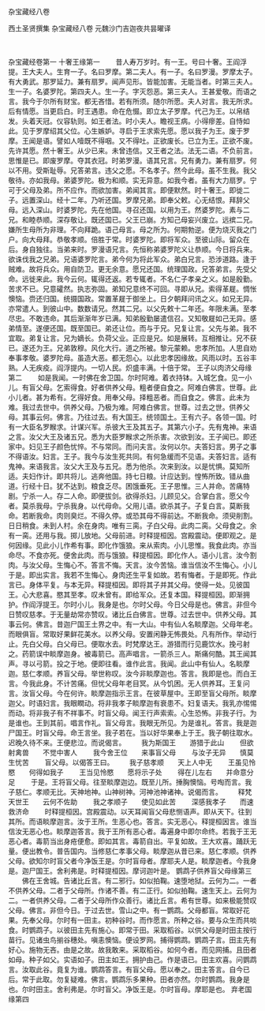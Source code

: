 <!-- { "loadSidebar": true } -->
杂宝藏经八卷


西土圣贤撰集
杂宝藏经八卷
元魏沙门吉迦夜共昙曜译


　　

杂宝藏经卷第一
十奢王缘第一
　　昔人寿万岁时。有一王。号曰十奢。王阎浮提。王大夫人。生育一子。名曰罗摩。第二夫人。有一子。名曰罗漫。罗摩太子。有大勇武。那罗延力。兼有扇罗。闻声见形。皆能加害。无能当者。时第三夫人。生一子。名婆罗陀。第四夫人。生一子。字灭怨恶。第三夫人。王甚爱敬。而语之言。我今于尔所有财宝。都无吝惜。若有所须。随尔所愿。夫人对言。我无所求。后有情愿。当更启白。时王遇患。命在危惙。即立太子罗摩。代己为王。以帛结发。头着天冠。仪容轨则。如王者法。时小夫人。瞻视王病。小得瘳差。自恃如此。见于罗摩绍其父位。心生嫉妒。寻启于王求索先愿。愿以我子为王。废于罗摩。王闻是语。譬如人噎既不得咽。又不得吐。正欲废长。已立为王。正欲不废。先许其愿。然十奢王。从少已来。未曾违信。又王者之法。法无二语。不负前言。思惟是已。即废罗摩。夺其衣冠。时弟罗漫。语其兄言。兄有勇力。兼有扇罗。何以不用。受斯耻辱。兄答弟言。违父之愿。不名孝子。然今此母。虽不生我。我父敬待。亦如我母。弟婆罗陀。极为和顺。实无异意。如我今者。虽有大力扇罗。宁可于父母及弟。所不应作。而欲加害。弟闻其言。即便默然。时十奢王。即徙二子。远置深山。经十二年。乃听还国。罗摩兄弟。即奉父敕。心无结恨。拜辞父母。远入深山。时婆罗陀。先在他国。寻召还国。以用为王。然婆罗陀。素与二兄。和睦恭顺。深存敬让。既还国已。父王已崩。方知己母妄兴废立。远摈二兄。嫌所生母所为非理。不向拜跪。语己母言。母之所为。何期勃逆。便为烧灭我之门户。向大母拜。恭敬孝顺。倍胜于常。时婆罗陀。即将军众。至彼山际。留众在后。身自独往。当弟来时。罗漫语兄言。先恒称弟婆罗陀义让恭顺。今日将兵来。欲诛伐我之兄弟。兄语婆罗陀言。弟今何为将此军众。弟白兄言。恐涉道路。逢于贼难。故将兵众。用自防卫。更无余意。愿兄还国。统理国政。兄答弟言。先受父命。远徙来此。我今云何。辄得还返。若专辄者。不名仁子孝亲之义。如是殷勤。苦求不已。兄意礭然。执志弥固。弟知兄意终不可回。寻即从兄。索得革屣。惆怅懊恼。赍还归国。统摄国政。常置革屣于御坐上。日夕朝拜问讯之义。如兄无异。亦常遣人。到彼山中。数数请兄。然其二兄。以父先敕十二年还。年限未满。至孝尽忠。不敢违命。其后渐渐年岁已满。知弟殷勤屡遣信召。又知敬屣如己无异。感弟情至。遂便还国。既至国已。弟还让位。而与于兄。兄复让言。父先与弟。我不宜取。弟复让言。兄为嫡长。负荷父业。正应是兄。如是展转。互相推让。兄不获已。遂还为王。兄弟敦穆。风化大行。道之所被。黎元蒙赖。忠孝所加。人思自劝奉事孝敬。婆罗陀母。虽造大恶。都无怨心。以此忠孝因缘故。风雨以时。五谷丰熟。人无疾疫。阎浮提内。一切人民。炽盛丰满。十倍于常。
王子以肉济父母缘第二
　　如是我闻。一时佛在舍卫国。尔时阿难。着衣持钵。入城乞食。见一小儿。有盲父母。乞索得食。好者供养父母。粗者便自食之。阿难白佛言。世尊。此小儿者。甚为希有。乞得好食。用奉父母。择粗恶者。而自食之。佛言。此未为难。我过去世中。供养父母。乃极为难。阿难白佛言。世尊。过去之世。供养父母。其事云何。佛言。乃往过去。有大国王。统领国土。王有六子。各领一国。时有一大臣名罗睺求。计谋兴军。杀彼大王及其五子。其第六小子。先有鬼神。来语之言。汝父大王及诸五兄。悉为大臣罗睺求之所杀害。次欲到汝。王子闻已。即还家中。妇见王子颜色忧悴。不与常同。而问夫言。汝何以尔。夫答妇言。男子之事不得语汝。妇言。王子。我今与汝生死共同。有何急缓而不见语。夫答妇言。适有鬼神。来语我言。汝父大王及与五兄。悉为他杀。次来到汝。以是忧惧。莫知所适。夫妇作计。即共将儿。逃奔他国。持七日粮。计应达到。惶怖所致。错从曲道。行经十日。犹不达到。粮食乏尽。困饿垂死。王子思惟。三人并命。苦痛特剧。宁杀一人。存二人命。即便拔剑。欲得杀妇。儿顾见父。合掌白言。愿父今者。莫杀我母。宁杀我身。以代母命。父用儿语。欲杀其子。子复白言。莫断我命。若断我命。肉则臭烂。不得久停。或恐其母不得前达。不断我命。须臾削割。日日稍食。未到人村。余在身肉。唯有三脔。子白父母。此肉二脔。父母食之。余有一脔。还用与我。掷儿放地。父母前进。时释提桓因。宫殿震动。便即观之。是何因缘。见此小儿作希有事。即化作饿狼。来从索肉。小儿思惟。我食此肉。亦当命尽。不食亦死。便舍此肉。而与饿狼。释提桓因。即化作人。语小儿言。汝今割肉。与汝父母。生悔心不。答言不悔。天言。汝今苦恼。谁当信汝不生悔心。小儿于是。即出实言。我若不生悔心。身肉还生平复如故。若有悔者。于是即死。作此言已。身体平复。与本无异。释提桓因。即将其子并其父母。使得一处。见彼国王。心大悲喜。愍其至孝。叹未曾有。即给军众。还复本国。释提桓因。即渐拥护。作阎浮提王。尔时小儿。我身是也。尔时父母。今日父母是也。佛言。非但今日赞叹慈孝。于无量劫常亦赞叹。诸比丘白佛言。世尊。过去世中。供养父母。其事云何。佛言。昔迦尸国王土界之中。有一大山。中有仙人名睒摩迦。父母年老。而眼俱盲。常取好果鲜花美水。以养父母。安置闲静无怖畏处。凡有所作。举动行止。先白父母。白父母已。便取水去。时梵摩达王。游猎而行见鹿饮水。挽弓射之。药箭误中睒摩迦身。被毒箭已。高声唱言。一箭杀三人。斯痛何酷。其王闻其声。寻以弓箭。投之于地。便即往看。谁作此言。我闻。此山中有仙人。名睒摩迦。慈仁孝顺。养盲父母。举世称叹。汝今非睒摩迦也。答言。我即是也。而白王言。今我此身。不计苦痛。但忧父母年老目冥。从今饥困。无人供养耳。王复问言。汝盲父母。今在何许。睒摩迦指示王言。在彼草屋中。王即至盲父母所。睒摩迦父。时语妇言。我眼瞤动。将非我孝子睒摩迦有衰患不。妇复语夫。我乳亦惕惕而动。将非我子有不祥事不。时盲父母。闻王行声索索。心生恐怖。非我子行。为是谁也。王到其前。唱言作礼。盲父母言。我眼无所见。为是谁礼。答言。我是迦尸国王。时盲父母。命王言坐。我子若在。当以好华果奉上于王。我子朝往取水。迟晚久待不来。王便悲泣。而说偈言。
　　我为斯国王　　游猎于此山
　　但欲射禽兽　　不觉中害人
　　我今舍王位　　来事盲父母
　　与汝子无异　　慎莫生忧苦
　　盲父母。以偈答王曰。
　　我子慈孝顺　　天上人中无
　　王虽见怜愍　　何得如我子
　　王当见怜愍　　愿将示子处
　　得在儿左右　　并命意分足
　　于是。王将盲父母。往至睒摩迦边。既至儿所。捶胸懊恼。号啕而言。我子慈仁。孝顺无比。天神地神。山神树神。河神池神诸神。说偈而言。
　　释梵天世王　　云何不佐助
　　我之孝顺子　　使见如此苦
　　深感我孝子　　而速救济命
　　时释提桓因。宫殿震动。以天耳闻盲父母悲恻语声。即从天下。往到其所。而语睒摩迦言。汝于王所。生恶心也。答言。实无恶心。释提桓因言。谁当信汝无恶心也。睒摩迦答言。我于王所有恶心者。毒遍身中即尔命终。若我于王无恶心者。毒箭当出身疮便愈。即如其言。毒箭自出。平复如故。王大欢喜。踊跃无量。便出教令。普告国内。当修慈仁孝事父母。睒摩迦从昔已来。慈仁孝顺。供养父母。欲知尔时盲父者今净饭王是。尔时盲母者。摩耶夫人是。睒摩迦者。今我身是。迦尸国王。舍利弗是。时释提桓因。摩诃迦叶是。
鹦鹉子供养盲父母缘第三
　　佛在王舍城。告诸比丘言。有二邪行。如似拍鞠。速堕地狱。云何为二。一者不供养父母。二者于父母所。作诸不善。有二正行。如似拍鞠。速生天上。云何为二。一者供养父母。二者于父母所作众善行。诸比丘言。希有世尊。如来极能赞叹父母。佛言。非但今日。于过去世。雪山之中。有一鹦鹉。父母都盲。常取好花果。先奉父母。尔时有一田主。初种谷时。而作愿言。所种之谷。要与众生而共啖食。时鹦鹉子。以彼田主先有施心。即常于田。采取稻谷。以供父母是时田主按行苗行。见诸虫鸟揃谷穗处。嗔恚懊恼。便设罗网。捕得鹦鹉。鹦鹉子言。田主先有好心。施物无吝。由是之故。故我敢来。采取稻谷。如何今者。而见网捕。且田者如母。种子如父。实语如子。田主如王。拥护由己。作是语已。田主欢喜。问鹦鹉言。汝取此谷。竟复为谁。鹦鹉答言。有盲父母。愿以奉之。田主答言。自今已后。常于此取。勿复疑难。佛言。鹦鹉乐多果种。田者亦然。尔时鹦鹉。我身是也。尔时田主。舍利弗是。尔时盲父。净饭王是。尔时盲母。摩耶是也。
弃老国缘第四
